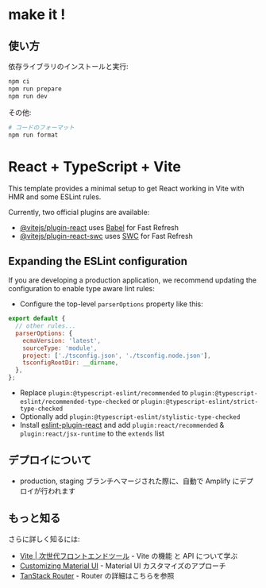 # make it !

## 使い方

依存ライブラリのインストールと実行:

```bash
npm ci
npm run prepare
npm run dev
```

その他:

```bash
# コードのフォーマット
npm run format
```

# React + TypeScript + Vite

This template provides a minimal setup to get React working in Vite with HMR and some ESLint rules.

Currently, two official plugins are available:

- [@vitejs/plugin-react](https://github.com/vitejs/vite-plugin-react/blob/main/packages/plugin-react/README.md) uses [Babel](https://babeljs.io/) for Fast Refresh
- [@vitejs/plugin-react-swc](https://github.com/vitejs/vite-plugin-react-swc) uses [SWC](https://swc.rs/) for Fast Refresh

## Expanding the ESLint configuration

If you are developing a production application, we recommend updating the configuration to enable type aware lint rules:

- Configure the top-level `parserOptions` property like this:

```js
export default {
  // other rules...
  parserOptions: {
    ecmaVersion: 'latest',
    sourceType: 'module',
    project: ['./tsconfig.json', './tsconfig.node.json'],
    tsconfigRootDir: __dirname,
  },
};
```

- Replace `plugin:@typescript-eslint/recommended` to `plugin:@typescript-eslint/recommended-type-checked` or `plugin:@typescript-eslint/strict-type-checked`
- Optionally add `plugin:@typescript-eslint/stylistic-type-checked`
- Install [eslint-plugin-react](https://github.com/jsx-eslint/eslint-plugin-react) and add `plugin:react/recommended` & `plugin:react/jsx-runtime` to the `extends` list

## デプロイについて

- production, staging ブランチへマージされた際に、自動で Amplify にデプロイが行われます

## もっと知る

さらに詳しく知るには:

- [Vite | 次世代フロントエンドツール](https://ja.vitejs.dev/) - Vite の機能 と API について学ぶ
- [Customizing Material UI](https://mui.com/material-ui/customization/how-to-customize/) - Material UI カスタマイズのアプローチ
- [TanStack Router](https://tanstack.com/router/latest) - Router の詳細はこちらを参照
